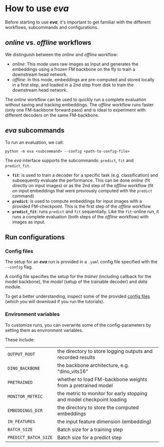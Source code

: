 # How to use ***eva***

Before starting to use ***eva***, it's important to get familiar with the different workflows, subcommands and configurations.

## *online* vs. *offline* workflows

We distinguish between the *online* and *offline* workflow:

- *online*: This mode uses raw images as input and generates the embeddings using a frozen FM backbone on the fly to train a downstream head network.
- *offline*: In this mode, embeddings are pre-computed and stored locally in a first step, and loaded in a 2nd step from disk to train the downstream head network.

The *online* workflow can be used to quickly run a complete evaluation without saving and tracking embeddings. The *offline* workflow runs faster (only one FM-backbone forward pass) and is ideal to experiment with different decoders on the same FM-backbone.


## ***eva*** subcommands

To run an evaluation, we call:
```
python -m eva <subcommand> --config <path-to-config-file>
```

The *eva* interface supports the subcommands: `predict`, `fit` and `predict_fit`.

 - **`fit`**: is used to train a decoder for a specific task (e.g. classification) and subsequently evaluate the performance. This can be done *online* (fit directly on input images) or as the 2nd step of the *offline* workflow (fit on input embeddings that were previously computed with the `predict` command)
- **`predict`**: is used to compute embeddings for input images with a provided FM-checkpoint. This is the first step of the *offline* workflow
- **`predict_fit`**: runs `predict` and `fit` sequentially. Like the `fit`-online run, it runs a complete evaluation (both steps of the *offline* workflow) with images as input.


## Run configurations

### Config files

The setup for an ***eva*** run is provided in a `.yaml` config file specified with the `--config` flag.

A config file specifies the setup for the *trainer* (including callback for the model backbone), the *model* (setup of the trainable decoder) and *data* module. 

To get a better understanding, inspect some of the provided [config files](https://github.com/kaiko-ai/eva/tree/main/configs/vision) (which you will download if you run the tutorials).


### Environment variables

To customize runs, you can overwrite some of the config-parameters by setting them as environment variables.

These include:

|                         |                           |
|-------------------------|---------------------------|
| `OUTPUT_ROOT`            | the directory to store logging outputs and recorded results |
| `DINO_BACKBONE`          | the backbone architecture, e.g. "dino_vits16" |
| `PRETRAINED`             | whether to load FM-backbone weights from a pretrained model |
| `MONITOR_METRIC`         | the metric to monitor for early stopping and model checkpoint loading |
| `EMBEDDINGS_DIR`         | the directory to store the computed embeddings |
| `IN_FEATURES`            | the input feature dimension (embedding)           |
| `BATCH_SIZE`             | Batch size for a training step |
| `PREDICT_BATCH_SIZE`             | Batch size for a predict step |